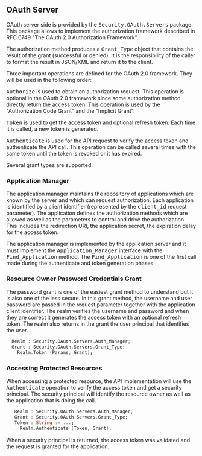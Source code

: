 ## OAuth Server
OAuth server side is provided by the <tt>Security.OAuth.Servers</tt> package.
This package allows to implement the authorization framework described in RFC 6749
"The OAuth 2.0 Authorization Framework".

The authorization method produces a <tt>Grant_Type</tt> object that contains the result
of the grant (successful or denied).  It is the responsibility of the caller to format
the result in JSON/XML and return it to the client.

Three important operations are defined for the OAuth 2.0 framework.  They will be used
in the following order:

<tt>Authorize</tt> is used to obtain an authorization request.  This operation is
optional in the OAuth 2.0 framework since some authorization method directly return
the access token.  This operation is used by the "Authorization Code Grant" and the
"Implicit Grant".

<tt>Token</tt> is used to get the access token and optional refresh token.  Each time it
is called, a new token is generated.

<tt>Authenticate</tt> is used for the API request to verify the access token
and authenticate the API call.  This operation can be called several times with the same
token until the token is revoked or it has expired.

Several grant types are supported.

### Application Manager
The application manager maintains the repository of applications which are known by
the server and which can request authorization.  Each application is identified by
a client identifier (represented by the <tt>client_id</tt> request parameter).
The application defines the authorization methods which are allowed as well as
the parameters to control and drive the authorization.  This includes the redirection
URI, the application secret, the expiration delay for the access token.

The application manager is implemented by the application server and it must
implement the <tt>Application_Manager</tt> interface with the <tt>Find_Application</tt>
method.  The <tt>Find_Application</tt> is one of the first call made during the
authenticate and token generation phases.

### Resource Owner Password Credentials Grant
The password grant is one of the easiest grant method to understand but it is also one
of the less secure.  In this grant method, the username and user password are passed in
the request parameter together with the application client identifier.  The realm verifies
the username and password and when they are correct it generates the access token with
an optional refresh token.  The realm also returns in the grant the user principal that
identifies the user.

```Ada
  Realm : Security.OAuth.Servers.Auth_Manager;
  Grant : Security.OAuth.Servers.Grant_Type;
    Realm.Token (Params, Grant);

```

### Accessing Protected Resources
When accessing a protected resource, the API implementation will use the
<tt>Authenticate</tt> operation to verify the access token and get a security principal.
The security principal will identify the resource owner as well as the application
that is doing the call.

```Ada
   Realm : Security.OAuth.Servers.Auth_Manager;
   Grant : Security.OAuth.Servers.Grant_Type;
   Token : String := ...;
     Realm.Authenticate (Token, Grant);

```

When a security principal is returned, the access token was validated and the
request is granted for the application.



